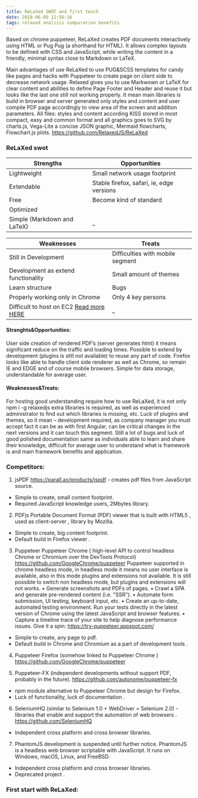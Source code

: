 ```yaml
---
title: ReLaXed SWOT and first touch
date: 2018-06-09 12:56:16
tags: relaxed analisis comparation benefits
---
```

Based on chrome puppeteer, ReLaXed creates PDF documents interactively using HTML or Pug Pug (a shorthand for HTML). It allows complex layouts to be defined with CSS and JavaScript, while writing the content in a friendly, minimal syntax close to Markdown or LaTeX.

Main advantages of use ReLaXed to use PUG&SCSS templates for candy like pages and hacks with Puppeteer to create page on client side to decrease network usage. Relaxed gives you to use Markwown or LaTeX for clear content and abilities to define Page Footer and Header and reuse it but looks like the last one still not working properly.
It mean main libraries is build in browser and server generated only styles and content and user compile PDF page accordingly to view area of the screen and addition parameters.
All files: styles and content according KISS stored in most compact, easy and common format and all graphics goes to SVG by charts.js, Vega-Lite a concise JSON graphic, Mermaid flowcharts, Flowchart.js plots.
https://github.com/RelaxedJS/ReLaXed

### ReLaXed swot
|Strengths	| Opportunities|
|-|-|
|Lightweight      |Small network usage footprint|
|Extendable       |Stable firefox, safari, ie, edge versions|
|Free|Become kind of standard|
|Optimized||
|Simple (Markdown and LaTeX)	|_|

|Weaknesses	| Treats|
|-|-|
|Still in Development|Difficulties with mobile segment|
|Development as extend functionality|Small amount of themes|
|Learn structure|Bugs|
|Properly working only in Chrome|Only 4 key persons|
|Difficult to host on EC2 [Read more HERE](https://mockingbot.com/posts/run-puppeteer-chrome-headless-on-ec2-amazon-linux)|_|


#### Stranghts&Opportunities:
User side creation of rendered PDF’s (server generates html) it means significant reduce on the traffic and loading times.
Possible to extend by development (plugins is still not available) to reuse any part of code.
Firefox looks like able to handle client side renderer as well as Chrome, so remain IE and EDGE and of course mobile browsers.
Simple for data storage, understandable for average user.

#### Weaknesses&Treats:
For hosting good understanding require how to use ReLaXed, it is not only npm i -g relaxedjs extra libraries is required, as well as experienced administrator to find out which libraries is missing, etc.
Luck of plugins and themes, so it mean – development required, as company manager you must accept fact it can be as with first Angular, can be critical changes in the next versions and it can touch this segment.
Still a lot of bugs and luck of good polished documentation same as individuals able to learn and share their knowledge, difficult for average user to understand what is framework is and main framework benefits and application.

### Competitors:


1.	jsPDF
https://parall.ax/products/jspdf - creates pdf files from JavaScript source.
 * Simple to create, small content footprint.
 * Required JavaScript knowledge users, 2Mbytes library.


2.	PDFjs
 Portable Document Format (PDF) viewer that is built with HTML5 , used as client-server , library by Mozilla.
 * Simple to create, big content footprint.
 * Default build in Firefox viewer .


3.	Puppeteer
Puppeteer Chrome ( high-level API to control headless Chrome or Chromium over the DevTools Protocol) https://github.com/GoogleChrome/puppeteer
Puppeteer supported in chrome headless mode, in headless mode it means no user interface is available, also in this mode plugins and extensions not available. It is still possible to switch non headless mode, but plugins and extensions will not works.
•	Generate screenshots and PDFs of pages.
•	Crawl a SPA and generate pre-rendered content (i.e. "SSR").
•	Automate form submission, UI testing, keyboard input, etc.
•	Create an up-to-date, automated testing environment. Run your tests directly in the latest version of Chrome using the latest JavaScript and browser features.
•	Capture a timeline trace of your site to help diagnose performance issues.
Give it a spin: https://try-puppeteer.appspot.com/
 * Simple to create, any page to pdf.
 * Default build in Chrome  and Chromium as a part of development tools .


4.	Puppeteer Firefox
(somehow linked to Puppeteer Chrome )
https://github.com/GoogleChrome/puppeteer


5.	Puppeteer-FX
(independent developments without support PDF, probably in the future).
https://github.com/autonome/puppeteer-fx
 * npm module alternative to Puppeteer Chrome but design for Firefox.
 * Luck of functionality, luck of documentation .


6.	SeleniumHQ
(similar to Selenium 1.0 + WebDriver = Selenium 2.0) - libraries that enable and support the automation of web browsers .
https://github.com/SeleniumHQ
 * Independent cross platform and cross browser libraries.


7.	PhantomJS
development is suspended until further notice.
PhantomJS is a headless web browser scriptable with JavaScript. It runs on Windows, macOS, Linux, and FreeBSD.
 * Independent cross platform and cross browser libraries.
 * Deprecated project .

### First start with ReLaXed:
